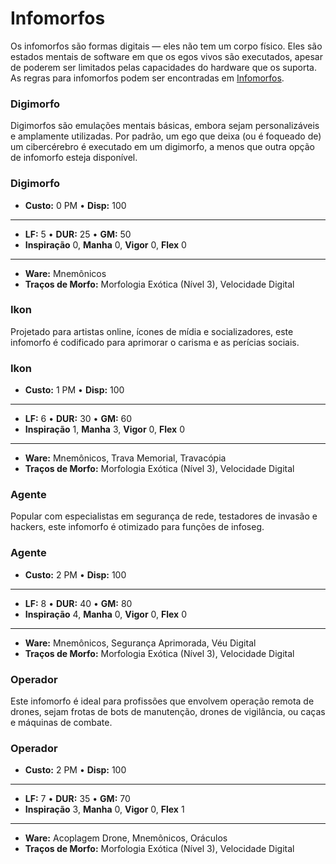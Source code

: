 # Infomorfos

Os infomorfos são formas digitais — eles não tem um corpo físico. Eles são estados mentais de software em que os egos vivos são executados, apesar de poderem ser limitados pelas capacidades do hardware que os suporta. As regras para infomorfos podem ser encontradas em [Infomorfos](../13/08-infomorphs.md).

<!-- CLEANED /blockquote -->

### Digimorfo

Digimorfos são emulações mentais básicas, embora sejam personalizáveis e amplamente utilizadas. Por padrão, um ego que deixa (ou é foqueado de) um cibercérebro é executado em um digimorfo, a menos que outra opção de infomorfo esteja disponível.

<!-- CLEANED blockquote class="indent stat-list" -->

### Digimorfo

- **Custo:** 0&nbsp;PM • **Disp:** 100

---

- **LF:** 5 • **DUR:** 25 • **GM:** 50
- **Inspiração** 0, **Manha** 0, **Vigor** 0, **Flex** 0

---

- **Ware:** Mnemônicos
- **Traços de Morfo:** Morfologia Exótica (Nível 3), Velocidade Digital

<!-- CLEANED /blockquote -->

### Ikon

Projetado para artistas online, ícones de mídia e socializadores, este infomorfo é codificado para aprimorar o carisma e as perícias sociais.

<!-- CLEANED blockquote class="indent stat-list" -->

### Ikon

- **Custo:** 1&nbsp;PM • **Disp:** 100

---

- **LF:** 6 • **DUR:** 30 • **GM:** 60
- **Inspiração** 1, **Manha** 3, **Vigor** 0, **Flex** 0

---

- **Ware:** Mnemônicos, Trava Memorial, Travacópia
- **Traços de Morfo:** Morfologia Exótica (Nível 3), Velocidade Digital

<!-- CLEANED /blockquote -->

### Agente

Popular com especialistas em segurança de rede, testadores de invasão e hackers, este infomorfo é otimizado para funções de infoseg.

<!-- CLEANED blockquote class="indent stat-list" -->

### Agente

- **Custo:** 2&nbsp;PM • **Disp:** 100

---

- **LF:** 8 • **DUR:** 40 • **GM:** 80
- **Inspiração** 4, **Manha** 0, **Vigor** 0, **Flex** 0

---

- **Ware:** Mnemônicos, Segurança Aprimorada, Véu Digital
- **Traços de Morfo:** Morfologia Exótica (Nível 3), Velocidade Digital

<!-- CLEANED /blockquote -->

### Operador

Este infomorfo é ideal para profissões que envolvem operação remota de drones, sejam frotas de bots de manutenção, drones de vigilância, ou caças e máquinas de combate.

<!-- CLEANED blockquote class="indent stat-list" -->

### Operador

- **Custo:** 2&nbsp;PM • **Disp:** 100

---

- **LF:** 7 • **DUR:** 35 • **GM:** 70
- **Inspiração** 3, **Manha** 0, **Vigor** 0, **Flex** 1

---

- **Ware:** Acoplagem Drone, Mnemônicos, Oráculos
- **Traços de Morfo:** Morfologia Exótica (Nível 3), Velocidade Digital

<!-- CLEANED /blockquote -->
